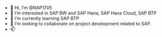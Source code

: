- 👋 Hi, I’m @RAP1705
- 👀 I’m interested in SAP BW and SAP Hana, SAP Hana Cloud, SAP BTP
- 🌱 I’m currently learning SAP BTP
- 💞️ I’m looking to collaborate on project development related to SAP.
- 📫 

<!---
RAP1705/RAP1705 is a ✨ special ✨ repository because its `README.md` (this file) appears on your GitHub profile.
You can click the Preview link to take a look at your changes.
--->
